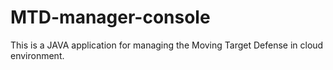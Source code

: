 # MTD-manager-console
 This is a JAVA application for managing the Moving Target Defense in cloud environment.
